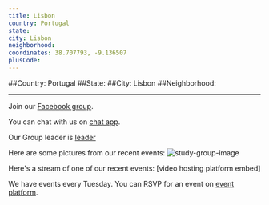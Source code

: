 ```yaml
---
title: Lisbon
country: Portugal
state: 
city: Lisbon
neighborhood: 
coordinates: 38.707793, -9.136507
plusCode:
---
```


##Country: Portugal
##State: 
##City: Lisbon
##Neighborhood: 
*****
Join our [Facebook group](https://www.facebook.com/groups/free.code.camp.lisbon).

You can chat with us on [chat app]().

Our Group leader is [leader]()

Here are some pictures from our recent events:
![study-group-image](https://scontent-dft4-2.xx.fbcdn.net/v/t1.0-9/17425985_10212396401571322_2248200999825658450_n.jpg?oh=6e2bdab5a421a5e0f9b25465830568b1&oe=59542962)

Here's a stream of one of our recent events:
[video hosting platform embed]

We have events every Tuesday. You can RSVP for an event on [event platform]().
